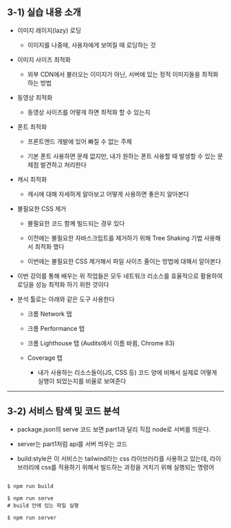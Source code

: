 ## 3-1) 실습 내용 소개

- 이미지 레이지(lazy) 로딩

  - 이미지를 나중에, 사용자에게 보여질 때 로딩하는 것

- 이미지 사이즈 최적화

  - 외부 CDN에서 불러오는 이미지가 아닌, 서버에 있는 정적 이미지들을 최적화 하는 방법

- 동영상 최적화

  - 동영상 사이즈를 어떻게 하면 최적화 할 수 있는지

- 폰트 최적화

  - 프론트엔드 개발에 있어 빠질 수 없는 주제

  - 기본 폰트 사용하면 문제 없지만, 내가 원하는 폰트 사용할 때 발생할 수 있는 문제점 발견하고 처리한다

- 캐시 최적화

  - 캐시에 대해 자세하게 알아보고 어떻게 사용하면 좋은지 알아본다

- 불필요한 CSS 제거

  - 불필요한 코드 함께 빌드되는 경우 있다

  - 이전에는 불필요한 자바스크립트를 제거하기 위해 Tree Shaking 기법 사용해서 최적화 했다

  - 이번에는 불필요한 CSS 제거해서 파일 사이즈 줄이는 방법에 대해서 알아본다

- 이번 강의를 통해 배우는 위 작업들은 모두 네트워크 리소스를 효율적으로 활용하여 로딩을 성능 최적화 하기 위한 것이다

- 분석 툴로는 아래와 같은 도구 사용한다

  - 크롬 Network 탭

  - 크롬 Performance 탭

  - 크롬 Lighthouse 탭 (Audits에서 이름 바뀜, Chrome 83)

  - Coverage 탭

    - 내가 사용하는 리소스들이(JS, CSS 등) 코드 양에 비해서 실제로 어떻게 실행이 되었는지를 비율로 보여준다

---

## 3-2) 서비스 탐색 및 코드 분석

- package.json의 serve 코드 보면 part1과 달리 직접 node로 서버를 띄운다.

- server는 part1처럼 api를 서버 띄우는 코드

- build:style은 이 서비스는 tailwind라는 css 라이브러리를 사용하고 있는데, 라이브러리에 css를 적용하기 위해서 빌드하는 과정을 거치기 위해 실행되는 명령어

```shell

$ npm run build

$ npm run serve
# build 안에 있는 파일 실행

$ npm run server

```
